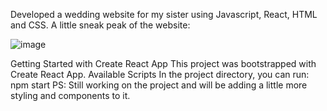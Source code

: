Developed a wedding website for my sister using Javascript, React, HTML and CSS.
A little sneak peak of the website:

![image](https://github.com/badri119/Wedding-Website/assets/90651004/c2708c16-425f-4b51-b7d1-514c62dc52bd)
 
Getting Started with Create React App
This project was bootstrapped with Create React App.
Available Scripts
In the project directory, you can run:
npm start
PS: Still working on the project and will be adding a little more styling and components to it.


